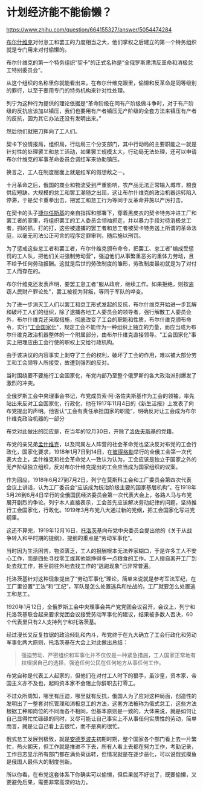 # 计划经济能不能偷懒？

https://www.zhihu.com/question/664155327/answer/5054474284

[布尔什维克](https://zhida.zhihu.com/search?content_id=693907970&content_type=Answer&match_order=1&q=%E5%B8%83%E5%B0%94%E4%BB%80%E7%BB%B4%E5%85%8B&zhida_source=entity)对付怠工和罢工的力度相当之大，他们掌权之后建立的第一个特务组织就是专门用来对付偷懒的。

布尔什维克的第一个特务组织“契卡”的正式名称是“全俄罗斯肃清反革命和消极怠工特别委员会”。

从这个组织的名称里你就能看出来，在布尔什维克眼里，偷懒和反革命是同等级别的罪行，以至于要用专门的特务机构来针对性处理。

列宁为这种行为提供的理论依据是“革命阶级在同有产阶级做斗争时，对于有产阶级的反抗应该加以镇压，我们也要用有产者镇压无产阶级的全套方法来镇压有产者的反抗，因为其它办法还没有发明出来。”

然后他们就把刀挥向了工人们。

契卡下设情报局，组织局，行动局三个分支部门，其中行动局的主要职能之一就是针对性的处理罢工和怠工活动，如果罢工规模太大，行动局无法处理，还可以申请布尔什维克的军事革命委员会调红军来协助镇压。

换言之，工人在制度层面上就是红军的假想敌之一。

十月革命之后，俄国的商业和物流受到严重影响，农产品无法正常输入城市，粮食供应短缺，大规模的怠工和罢工潮随之出现，这让布尔什维克的政治机器运转陷入停滞，于是契卡重拳出击，把罢工和怠工行为等同于反革命并施以严厉打击。

在契卡的头子[捷尔任斯基](https://zhida.zhihu.com/search?content_id=693907970&content_type=Answer&match_order=1&q=%E6%8D%B7%E5%B0%94%E4%BB%BB%E6%96%AF%E5%9F%BA&zhida_source=entity)的亲自指挥和部署下，穿着黑皮衣的契卡特务冲进工厂和罢工者的家里，将组织罢工的工人委员会领袖抓走，并以暴力手段对待消极怠工者，抓的抓，打的打，这些被逮捕的罢工者和怠工者被契卡特务送上所谓的革命法庭，以毫无司法公正可言的程序定罪审判，随后施以刑罚。

为了惩戒这些怠工者和罢工者，布尔什维克颁布命令，把罢工、怠工者"编成受惩罚的工人队，把他们关进强制劳动营"，强迫他们从事繁重恶劣的重体力劳动，且不给予任何劳动报酬。这就是后世的劳改制度的雏形，劳改制度最初就是为了对付工人而存在的。

布尔什维克还发表声明，要罢工怠工者"服从政府，继续工作。如果拒绝，则按盗窃人民财产罪论处"，罢工被视为背叛，等同于军队的哗变。

为了进一步消灭工人们以罢工和怠工形式发起的反抗，布尔什维克开始进一步瓦解和破坏工人们的组织，除了逮捕各地工人委员会的领导者，强行解散工人委员会外，布尔什维克还采取措施，彻底改变了工会的职能和性质，布尔什维克颁布命令，实行"[工会国家化](https://zhida.zhihu.com/search?content_id=693907970&content_type=Answer&match_order=1&q=%E5%B7%A5%E4%BC%9A%E5%9B%BD%E5%AE%B6%E5%8C%96&zhida_source=entity)"，规定工会不能作为一种组织上独立的力量，而应当成为布尔什维克政治机器整体的一个附属部分，由布尔什维克直接领导。"工会国家化"事实上把理应由工会行使的职权上交给行政机构。

由于该决议的内容事实上剥夺了工会的权利，破坏了工会的作用，难以被大部分劳工和工会领导人所接受，故遭到强烈的反对。

当时围绕要不要施行工会国家化，布党内部乃至整个俄罗斯的各大政治派别爆发了激烈的冲突。

全俄罗斯工会中央理事会书记，布党成员索·阿·洛佐夫斯基作为工会的领袖，率先站出来反对工会国家化，行政化，他在1917年11月4日的《新生活报》上发表了向布党提出的声明。他否认“工会有责任承担国家的职能”，明确反对让工会成为布尔什维克政治机器的一部分

布党对此做出的回应是，在当年的12月30日，开除了[洛佐夫斯基](https://zhida.zhihu.com/search?content_id=693907970&content_type=Answer&match_order=2&q=%E6%B4%9B%E4%BD%90%E5%A4%AB%E6%96%AF%E5%9F%BA&zhida_source=entity)的党籍。

布党的亲兄弟[孟什维克](https://zhida.zhihu.com/search?content_id=693907970&content_type=Answer&match_order=1&q=%E5%AD%9F%E4%BB%80%E7%BB%B4%E5%85%8B&zhida_source=entity)，以及同属左人阵营的社会革命党也坚决反对布党的工会行政化，国家化要求，1918年1月7日到14日，在[彼得格勒](https://zhida.zhihu.com/search?content_id=693907970&content_type=Answer&match_order=1&q=%E5%BD%BC%E5%BE%97%E6%A0%BC%E5%8B%92&zhida_source=entity)举行的全俄工会第一次代表大会上，孟什维克和社会革命党人一致认为认为，工会应该是独立于国家之外的无产阶级独立组织，反对布尔什维克提出的工会应当成为国家组织的议案。

作为回应，1918年6月27到7月2日，列宁在莫斯科工会和工厂委员会第四次代表会议上讲话，认为工厂委员会“应该成为统治阶级主要的国家基层机构”。在1918年5月26到6月4日举行的全俄国民经济委员会第一次代表大会上，各路人马与布党展开剧烈的争论。列宁本人直接表示，工会首先应该解决劳动纪律的问题，坚持推行工会国家化，行政化。1919年3月布党八大通过新的党纲，把工会国家化写进党纲里。

这还不算完，1919年12月16日，[托洛茨基](https://zhida.zhihu.com/search?content_id=693907970&content_type=Answer&match_order=1&q=%E6%89%98%E6%B4%9B%E8%8C%A8%E5%9F%BA&zhida_source=entity)向布党中央委员会提出他的《关于从战争转入和平时期的提纲》，提纲的重点是“劳动军事化”。

当时因为生活困苦，物资匮乏，工人的报酬根本无法养家糊口，于是许多工人不安心工作，而是四处寻找零工或其他能挣得多一点粮食的工作。工人擅自离开工厂到处去找工作，甚至前往外地去找工作的“逃跑现象”已非常普遍。

托洛茨基针对这种现象提出了“劳动军事化”理论，简单来说就是参考军法军纪，在工厂里设置“工法”和“工纪”，军队是怎么处置逃兵和怯战的，工厂就要怎么处置逃工和怠工。

1920年1月12日，全俄罗斯工会中央理事会共产党党团会议召开，会议上，列宁和托洛茨基联合起来要求党团会议接受劳动军事化的建议，结果被多数人否决，60个代表里只有2人支持列宁和托洛茨基。

经过漫长又反复拉锯的政治倾轧和内斗，布党终于在九大确立了工会行政化和劳动军事化两大原则，托洛茨基在大会上对此做出总结：

> 强迫劳动、严密组织和军事化并不仅仅是一种紧急措施，工人国家正常地有权根据自己的选择，强迫任何公民在任何地方从事任何工作。

布党自称是代表工人起家的，但他们在对付工人时下的狠手，虽沙皇，资本家，帝国主义亦不及也，起码资本家不会阻止你辞职去打零工。

不过众所周知，哪里有压迫，哪里就有反抗，俄国人为了应对这种局面，创造性的发明出了一整套对抗管理和消极怠工的方法，这套方法被称为俄式怠工，这些方法根据工种和岗位的不同而各不相同，但基本原则是一致的，大体来说，就是如何让自己显得忙忙碌碌的同时，又尽可能让自己事实上不从事任何实质性的劳动，简单而言，就是让自己看上去很忙，而不是真的很忙。

俄式怠工发展到极致，就是[安德罗波夫](https://zhida.zhihu.com/search?content_id=693907970&content_type=Answer&match_order=1&q=%E5%AE%89%E5%BE%B7%E7%BD%97%E6%B3%A2%E5%A4%AB&zhida_source=entity)初期时期，整个国家各个部门看上去一片繁忙，热火朝天，但工作就是推进不下去，所有人看上去都在努力工作，考勤记录，工作日志显示所有部门都在满负荷运转，但情况就是在逐步恶化，可以说俄式摸鱼是俄国人最伟大的制度创新。

所以你看，在布党这套体系下你确实可以偷懒，但后果就不好说了，既要偷懒，又要避免后果，需要非常高深的功力。
